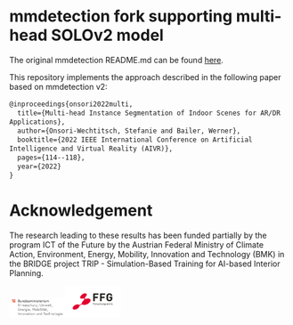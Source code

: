 # mmdetection fork supporting multi-head SOLOv2 model

The original mmdetection README.md can be found [here]([README.md).

This repository implements the approach described in the following paper based on mmdetection v2:

```
@inproceedings{onsori2022multi,
  title={Multi-head Instance Segmentation of Indoor Scenes for AR/DR Applications},
  author={Onsori-Wechtitsch, Stefanie and Bailer, Werner},
  booktitle={2022 IEEE International Conference on Artificial Intelligence and Virtual Reality (AIVR)},
  pages={114--118},
  year={2022}
}
```


# Acknowledgement

The research leading to these results has been funded partially by the program ICT of the Future by the Austrian Federal Ministry of Climate Action, Environment, Energy, Mobility, Innovation and Technology (BMK) in the BRIDGE project TRIP - Simulation-Based Training for AI-based Interior Planning. 

<img src="img/BMK_Logo_srgb.png" width="100"><img src="img/FFG_Logo_DE_RGB_1000px.png" width="100">
